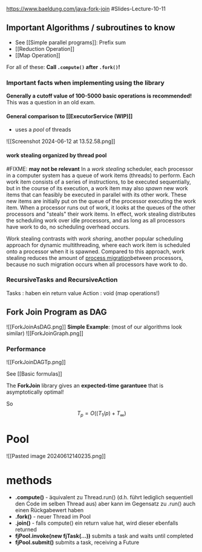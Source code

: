 https://www.baeldung.com/java-fork-join
#Slides-Lecture-10-11 
## Important Algorithms / subroutines to know
- See [[Simple parallel programs]]: Prefix sum
- [[Reduction Operation]]
- [[Map Operation]]

For all of these: **Call `.compute()` after `.fork()`!**
### Important facts when implementing using the library

**Generally a cutoff value of 100-5000 basic operations is recommended!**
This was a question in an old exam.

#### General comparison to [[ExecutorService (WIP)]]
- uses a *pool* of threads

![[Screenshot 2024-06-12 at 13.52.58.png]]



#### **work stealing** organized by thread pool
#FIXME: **may not be relevant**
In a *work stealing* scheduler, each processor in a computer system has a queue of work items (threads) to perform. Each work item consists of a series of instructions, to be executed sequentially, but in the course of its execution, a work item may also _spawn_ new work items that can feasibly be executed in parallel with its other work. These new items are initially put on the queue of the processor executing the work item. When a processor runs out of work, it looks at the queues of the other processors and "steals" their work items. In effect, work stealing distributes the scheduling work over idle processors, and as long as all processors have work to do, no scheduling overhead occurs.

Work stealing contrasts with _work sharing_, another popular scheduling approach for dynamic multithreading, where each work item is scheduled onto a processor when it is spawned. Compared to this approach, work stealing reduces the amount of [process migration](https://en.wikipedia.org/wiki/Process_migration "Process migration")between processors, because no such migration occurs when all processors have work to do.
### RecursiveTasks and RecursiveAction
Tasks : haben ein return value
Action : void (map operations!)

## Fork Join Program as DAG
![[ForkJoinAsDAG.png]]
**Simple Example**: (most of our algorithms look similar)
![[ForkJoinGraph.png]]
### Performance 
![[ForkJoinDAGTp.png]]

See [[Basic formulas]]

The **ForkJoin** library gives an **expected-time garantuee** that is asymptotically optimal!

So
$$T_p = O((T_1 / p) + T_\infty)$$
# Pool
![[Pasted image 20240612140235.png]]

# methods
- **.compute()** - äquivalent zu Thread.run() (d.h. führt lediglich sequentiell den Code im selben Thread aus) aber kann im Gegensatz zu .run() auch einen Rückgabewert haben
- **.fork()** - neuer Thread im Pool
- **.join()** - falls compute() ein return value hat, wird dieser ebenfalls returned
- **fjPool.invoke(new fjTask(...))** submits a task and waits until completed
- **fjPool.submit()** submits a task, receiving a Future